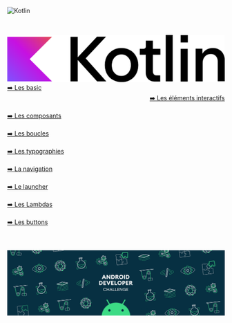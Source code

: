 ![Kotlin](https://img.shields.io/badge/kotlin-%237F52FF.svg?style=for-the-badge&logo=kotlin&logoColor=white)


<div align="center">
        <br><br>
        <img src="base/Android_logo_2019.png">


<br>

<div>
    <div align="left">
        <a href="https://github.com/Mika73100/Kotlin/blob/main/basic/README.md">➡️ Les basic </a>
    </div>
    <div align="right">
        <a href="https://github.com/Mika73100/Kotlin/blob/main/lesinteractifs/README.md">➡️ Les éléments interactifs</a>
    </div>
</div>

<br>

<div align="left">
    <a href="https://github.com/Mika73100/Kotlin/blob/main/composants/README.md">➡️ Les composants</a>
</div>

<br>

<div align="left">
    <a href="https://github.com/Mika73100/Kotlin/blob/main/boucle/README.md">➡️ Les boucles</a>
</div>

<br>

<div align="left">
    <a href="https://github.com/Mika73100/Kotlin/blob/main/lestypo/README.md">➡️ Les typographies</a>
</div>

<br>

<div align="left">
    <a href="https://github.com/Mika73100/Kotlin/blob/main/navigationbar/README.md">➡️ La navigation</a>
</div>

<br>

<div align="left">
    <a href="https://github.com/Mika73100/Kotlin/blob/main/launcher/README.md">➡️ Le launcher</a>
</div>

<br>

<div align="left">
    <a href="https://github.com/Mika73100/Kotlin/blob/main/leslambdas/README.md">➡️ Les Lambdas</a>
</div>

<br>

<div align="left">
    <a href="https://github.com/Mika73100/Kotlin/blob/main/button/README.md">➡️ Les buttons</a>
</div>

<br>



<br>








</div><br>



<div align="center">
        <img src="base/lolo.gif">
</div>